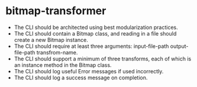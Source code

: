 # bitmap-transformer

- The CLI should be architected using best modularization practices.
- The CLI should contain a Bitmap class, and reading in a file should create a new Bitmap instance.
- The CLI should require at least three arguments: input-file-path output-file-path transfrom-name.
- The CLI should support a minimum of three transforms, each of which is an instance method in the Bitmap class.
- The CLI should log useful Error messages if used incorrectly.
- The CLI should log a success message on completion.

